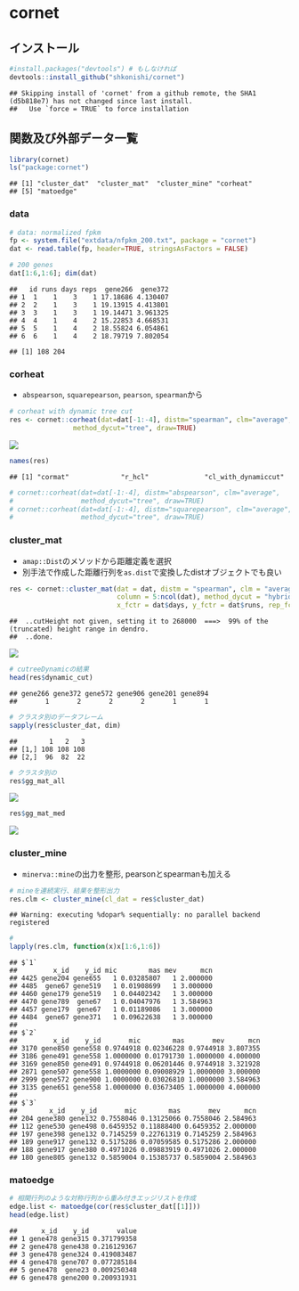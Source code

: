 cornet
================

インストール
------------

``` r
#install.packages("devtools") # もしなければ
devtools::install_github("shkonishi/cornet")
```

    ## Skipping install of 'cornet' from a github remote, the SHA1 (d5b818e7) has not changed since last install.
    ##   Use `force = TRUE` to force installation

関数及び外部データ一覧
----------------------

``` r
library(cornet)
ls("package:cornet")
```

    ## [1] "cluster_dat"  "cluster_mat"  "cluster_mine" "corheat"     
    ## [5] "matoedge"

### data

``` r
# data: normalized fpkm
fp <- system.file("extdata/nfpkm_200.txt", package = "cornet")
dat <- read.table(fp, header=TRUE, stringsAsFactors = FALSE)

# 200 genes
dat[1:6,1:6]; dim(dat)
```

    ##   id runs days reps  gene266  gene372
    ## 1  1    1    3    1 17.18686 4.130407
    ## 2  2    1    3    1 19.13915 4.413801
    ## 3  3    1    3    1 19.14471 3.961325
    ## 4  4    1    4    2 15.22853 4.668531
    ## 5  5    1    4    2 18.55824 6.054861
    ## 6  6    1    4    2 18.79719 7.802054

    ## [1] 108 204

### corheat

-   `abspearson`, `squarepearson`, `pearson`, `spearman`から

``` r
# corheat with dynamic tree cut
res <- cornet::corheat(dat=dat[-1:-4], distm="spearman", clm="average", 
                method_dycut="tree", draw=TRUE)
```

![](README_files/figure-markdown_github-ascii_identifiers/unnamed-chunk-4-1.png)

``` r
names(res)
```

    ## [1] "cormat"             "r_hcl"              "cl_with_dynamiccut"

``` r
# cornet::corheat(dat=dat[-1:-4], distm="abspearson", clm="average", 
#                 method_dycut="tree", draw=TRUE)
# cornet::corheat(dat=dat[-1:-4], distm="squarepearson", clm="average", 
#                 method_dycut="tree", draw=TRUE)
```

### cluster\_mat

-   `amap::Dist`のメソッドから距離定義を選択
-   別手法で作成した距離行列を`as.dist`で変換したdistオブジェクトでも良い

``` r
res <- cornet::cluster_mat(dat = dat, distm = "spearman", clm = "average",
                           column = 5:ncol(dat), method_dycut = "hybrid",
                           x_fctr = dat$days, y_fctr = dat$runs, rep_fctr = dat$reps)
```

    ##  ..cutHeight not given, setting it to 268000  ===>  99% of the (truncated) height range in dendro.
    ##  ..done.

![](README_files/figure-markdown_github-ascii_identifiers/unnamed-chunk-5-1.png)

``` r
# cutreeDynamicの結果
head(res$dynamic_cut)
```

    ## gene266 gene372 gene572 gene906 gene201 gene894 
    ##       1       2       2       2       1       1

``` r
# クラスタ別のデータフレーム
sapply(res$cluster_dat, dim)
```

    ##        1   2   3
    ## [1,] 108 108 108
    ## [2,]  96  82  22

``` r
# クラスタ別の
res$gg_mat_all
```

![](README_files/figure-markdown_github-ascii_identifiers/unnamed-chunk-5-2.png)

``` r
res$gg_mat_med
```

![](README_files/figure-markdown_github-ascii_identifiers/unnamed-chunk-5-3.png)

### cluster\_mine

-   `minerva::mine`の出力を整形, pearsonとspearmanも加える

``` r
# mineを連続実行、結果を整形出力
res.clm <- cluster_mine(cl_dat = res$cluster_dat)
```

    ## Warning: executing %dopar% sequentially: no parallel backend registered

``` r
# 
lapply(res.clm, function(x)x[1:6,1:6])
```

    ## $`1`
    ##         x_id    y_id mic        mas mev      mcn
    ## 4425 gene204 gene655   1 0.03285807   1 2.000000
    ## 4485  gene67 gene519   1 0.01908699   1 3.000000
    ## 4460 gene179 gene519   1 0.04402342   1 3.000000
    ## 4470 gene789  gene67   1 0.04047976   1 3.584963
    ## 4457 gene179  gene67   1 0.01189086   1 3.000000
    ## 4484  gene67 gene371   1 0.09622638   1 3.000000
    ## 
    ## $`2`
    ##         x_id    y_id       mic        mas       mev      mcn
    ## 3170 gene850 gene558 0.9744918 0.02346228 0.9744918 3.807355
    ## 3186 gene491 gene558 1.0000000 0.01791730 1.0000000 4.000000
    ## 3169 gene850 gene491 0.9744918 0.06201446 0.9744918 3.321928
    ## 2871 gene507 gene558 1.0000000 0.09008929 1.0000000 3.000000
    ## 2999 gene572 gene900 1.0000000 0.03026810 1.0000000 3.584963
    ## 3135 gene651 gene558 1.0000000 0.03673405 1.0000000 4.000000
    ## 
    ## $`3`
    ##        x_id    y_id       mic        mas       mev      mcn
    ## 204 gene380 gene132 0.7558046 0.13125066 0.7558046 2.584963
    ## 112 gene530 gene498 0.6459352 0.11888400 0.6459352 2.000000
    ## 197 gene398 gene132 0.7145259 0.22761319 0.7145259 2.584963
    ## 189 gene917 gene132 0.5175286 0.07059585 0.5175286 2.000000
    ## 188 gene917 gene380 0.4971026 0.09883919 0.4971026 2.000000
    ## 180 gene805 gene132 0.5859004 0.15385737 0.5859004 2.584963

### matoedge

``` r
# 相関行列のような対称行列から重み付きエッジリストを作成
edge.list <- matoedge(cor(res$cluster_dat[[1]]))
head(edge.list)
```

    ##      x_id    y_id       value
    ## 1 gene478 gene315 0.371799358
    ## 2 gene478 gene438 0.216129367
    ## 3 gene478 gene324 0.419083487
    ## 4 gene478 gene707 0.077285184
    ## 5 gene478  gene23 0.009250348
    ## 6 gene478 gene200 0.200931931
